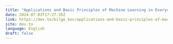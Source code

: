 ```yaml
---
title: "Applications and Basic Principles of Machine Learning in Everyday Life"
date: 2024-07-03T17:27:35Z
link: https://dev.to/bilge_koc/applications-and-basic-principles-of-machine-learning-in-everyday-life-2a5?utm_medium=RSS&utm_source=news.12bit.vn
site: dev.to
language: English
draft: false
---
```

